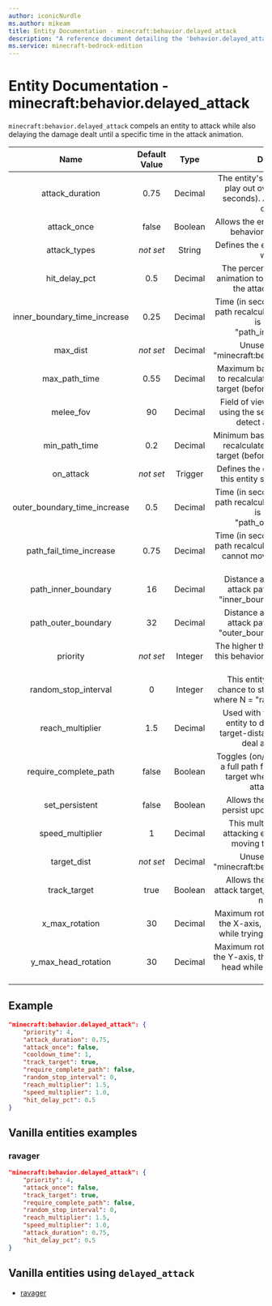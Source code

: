 ```yaml
---
author: iconicNurdle
ms.author: mikeam
title: Entity Documentation - minecraft:behavior.delayed_attack
description: "A reference document detailing the 'behavior.delayed_attack' entity goal"
ms.service: minecraft-bedrock-edition
---
```


# Entity Documentation - minecraft:behavior.delayed_attack

`minecraft:behavior.delayed_attack` compels an entity to attack while also delaying the damage dealt until a specific time in the attack animation.

| Name| Default Value| Type| Description |
|:-----------:|:-----------:|:-----------:|:-----------:|
| attack_duration| 0.75| Decimal| The entity's attack animation will play out over this duration (in seconds). Also controls attack cooldown. |
| attack_once| false| Boolean| Allows the entity to use this attack behavior, only once EVER. |
| attack_types|*not set*| String| Defines the entity types this entity will attack. |
| hit_delay_pct| 0.5| Decimal| The percentage into the attack animation to apply the damage of the attack (1.0 = 100%). |
| inner_boundary_time_increase| 0.25| Decimal| Time (in seconds) to add to attack path recalculation when the target is beyond the "path_inner_boundary". |
| max_dist|*not set*| Decimal| Unused. No effect on "minecraft:behavior.melee_attack". |
| max_path_time| 0.55| Decimal| Maximum base time (in seconds) to recalculate new attack path to target (before increases applied). |
| melee_fov| 90| Decimal| Field of view (in degrees) when using the sensing component to detect an attack target. |
| min_path_time| 0.2| Decimal| Minimum base time (in seconds) to recalculate new attack path to target (before increases applied). |
| on_attack|*not set*| Trigger| Defines the event to trigger when this entity successfully attacks. |
| outer_boundary_time_increase| 0.5| Decimal| Time (in seconds) to add to attack path recalculation when the target is beyond the "path_outer_boundary". |
| path_fail_time_increase| 0.75| Decimal| Time (in seconds) to add to attack path recalculation when this entity cannot move along the current path. |
| path_inner_boundary| 16| Decimal| Distance at which to increase attack path recalculation by "inner_boundary_tick_increase". |
| path_outer_boundary| 32| Decimal| Distance at which to increase attack path recalculation by "outer_boundary_tick_increase". |
| priority|*not set*|Integer|The higher the priority, the sooner this behavior will be executed as a goal.|
| random_stop_interval| 0| Integer| This entity will have a 1 in N chance to stop its current attack, where N = "random_stop_interval". |
| reach_multiplier| 1.5| Decimal| Used with the base size of the entity to determine minimum target-distance before trying to deal attack damage. |
| require_complete_path| false| Boolean| Toggles (on/off) the need to have a full path from the entity to the target when using this melee attack behavior. |
| set_persistent| false| Boolean| Allows the entity to be set to persist upon targeting a player |
| speed_multiplier| 1| Decimal| This multiplier modifies the attacking entity's speed when moving toward the target. |
| target_dist|*not set*| Decimal| Unused. No effect on "minecraft:behavior.melee_attack". |
| track_target| true| Boolean| Allows the entity to track the attack target, even if the entity has no sensing. |
| x_max_rotation| 30| Decimal| Maximum rotation (in degrees), on the X-axis, this entity can rotate while trying to look at the target. |
| y_max_head_rotation| 30| Decimal| Maximum rotation (in degrees), on the Y-axis, this entity can rotate its head while trying to look at the target. |

## Example

```json
"minecraft:behavior.delayed_attack": {
    "priority": 4,
    "attack_duration": 0.75,
    "attack_once": false,
    "cooldown_time": 1,
    "track_target": true,
    "require_complete_path": false,
    "random_stop_interval": 0,
    "reach_multiplier": 1.5,
    "speed_multiplier": 1.0,
    "hit_delay_pct": 0.5
}
```

## Vanilla entities examples

### ravager

```json
"minecraft:behavior.delayed_attack": {
    "priority": 4,
    "attack_once": false,
    "track_target": true,
    "require_complete_path": false,
    "random_stop_interval": 0,
    "reach_multiplier": 1.5,
    "speed_multiplier": 1.0,
    "attack_duration": 0.75,
    "hit_delay_pct": 0.5
}
```

## Vanilla entities using `delayed_attack`

- [ravager](../../../../Source/VanillaBehaviorPack_Snippets/entities/ravager.md)
